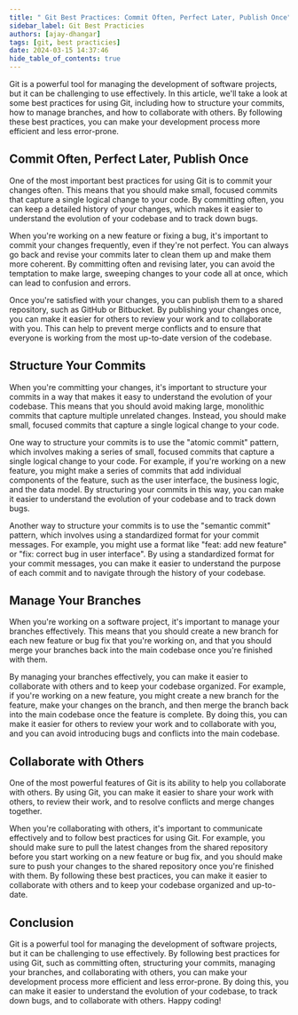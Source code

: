 ```yaml
---
title: " Git Best Practices: Commit Often, Perfect Later, Publish Once"
sidebar_label: Git Best Practicies
authors: [ajay-dhangar]
tags: [git, best practicies]
date: 2024-03-15 14:37:46
hide_table_of_contents: true
---
```


Git is a powerful tool for managing the development of software projects, but it can be challenging to use effectively. In this article, we'll take a look at some best practices for using Git, including how to structure your commits, how to manage branches, and how to collaborate with others. By following these best practices, you can make your development process more efficient and less error-prone.

<!-- truncate -->

## Commit Often, Perfect Later, Publish Once

One of the most important best practices for using Git is to commit your changes often. This means that you should make small, focused commits that capture a single logical change to your code. By committing often, you can keep a detailed history of your changes, which makes it easier to understand the evolution of your codebase and to track down bugs.

When you're working on a new feature or fixing a bug, it's important to commit your changes frequently, even if they're not perfect. You can always go back and revise your commits later to clean them up and make them more coherent. By committing often and revising later, you can avoid the temptation to make large, sweeping changes to your code all at once, which can lead to confusion and errors.

Once you're satisfied with your changes, you can publish them to a shared repository, such as GitHub or Bitbucket. By publishing your changes once, you can make it easier for others to review your work and to collaborate with you. This can help to prevent merge conflicts and to ensure that everyone is working from the most up-to-date version of the codebase.

## Structure Your Commits

When you're committing your changes, it's important to structure your commits in a way that makes it easy to understand the evolution of your codebase. This means that you should avoid making large, monolithic commits that capture multiple unrelated changes. Instead, you should make small, focused commits that capture a single logical change to your code.

One way to structure your commits is to use the "atomic commit" pattern, which involves making a series of small, focused commits that capture a single logical change to your code. For example, if you're working on a new feature, you might make a series of commits that add individual components of the feature, such as the user interface, the business logic, and the data model. By structuring your commits in this way, you can make it easier to understand the evolution of your codebase and to track down bugs.

Another way to structure your commits is to use the "semantic commit" pattern, which involves using a standardized format for your commit messages. For example, you might use a format like "feat: add new feature" or "fix: correct bug in user interface". By using a standardized format for your commit messages, you can make it easier to understand the purpose of each commit and to navigate through the history of your codebase.

## Manage Your Branches

When you're working on a software project, it's important to manage your branches effectively. This means that you should create a new branch for each new feature or bug fix that you're working on, and that you should merge your branches back into the main codebase once you're finished with them.

By managing your branches effectively, you can make it easier to collaborate with others and to keep your codebase organized. For example, if you're working on a new feature, you might create a new branch for the feature, make your changes on the branch, and then merge the branch back into the main codebase once the feature is complete. By doing this, you can make it easier for others to review your work and to collaborate with you, and you can avoid introducing bugs and conflicts into the main codebase.

## Collaborate with Others

One of the most powerful features of Git is its ability to help you collaborate with others. By using Git, you can make it easier to share your work with others, to review their work, and to resolve conflicts and merge changes together.

When you're collaborating with others, it's important to communicate effectively and to follow best practices for using Git. For example, you should make sure to pull the latest changes from the shared repository before you start working on a new feature or bug fix, and you should make sure to push your changes to the shared repository once you're finished with them. By following these best practices, you can make it easier to collaborate with others and to keep your codebase organized and up-to-date.

## Conclusion

Git is a powerful tool for managing the development of software projects, but it can be challenging to use effectively. By following best practices for using Git, such as committing often, structuring your commits, managing your branches, and collaborating with others, you can make your development process more efficient and less error-prone. By doing this, you can make it easier to understand the evolution of your codebase, to track down bugs, and to collaborate with others. Happy coding!

